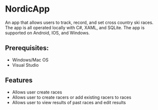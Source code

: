 # NordicApp

An app that allows users to track, record, and set cross country ski races. The app is all operated locally with C#, XAML, and SQLite. The app is supported on Android, IOS, and Windows. 

## Prerequisites:
- Windows/Mac OS
- Visual Studio

## Features
- Allows user create races 
- Allows user to create racers or add existing racers to races
- Allows user to view results of past races and edit results
